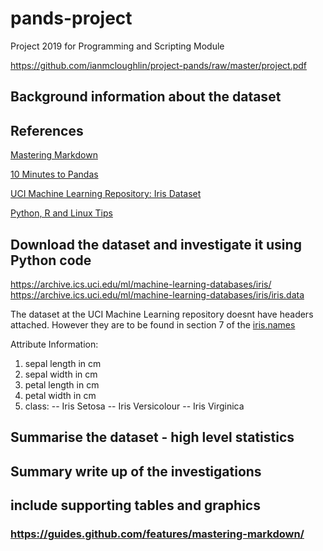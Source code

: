 # pands-project
Project 2019 for Programming and Scripting Module

https://github.com/ianmcloughlin/project-pands/raw/master/project.pdf

## Background information about the dataset

## References
[Mastering Markdown](https://guides.github.com/features/mastering-markdown/)

[10 Minutes to Pandas](https://pandas.pydata.org/pandas-docs/stable/getting_started/10min.html)

[UCI Machine Learning Repository: Iris Dataset](https://archive.ics.uci.edu/ml/datasets/iris)

[Python, R and Linux Tips](https://cmdlinetips.com/category/python/)

## Download the dataset and investigate it using Python code

https://archive.ics.uci.edu/ml/machine-learning-databases/iris/
https://archive.ics.uci.edu/ml/machine-learning-databases/iris/iris.data

The dataset at the UCI Machine Learning repository doesnt have headers attached. However they are to be found in section 7 of the [iris.names](https://archive.ics.uci.edu/ml/machine-learning-databases/iris/iris.names)

 Attribute Information:
   1. sepal length in cm
   2. sepal width in cm
   3. petal length in cm
   4. petal width in cm
   5. class: 
      -- Iris Setosa
      -- Iris Versicolour
      -- Iris Virginica

## Summarise the dataset - high level statistics

## Summary write up of the investigations

## include supporting tables and graphics

### https://guides.github.com/features/mastering-markdown/
